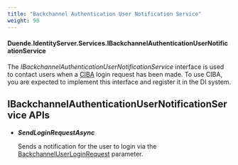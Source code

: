 ```yaml
---
title: "Backchannel Authentication User Notification Service"
weight: 90
---
```


#### Duende.IdentityServer.Services.IBackchannelAuthenticationUserNotificationService

The *IBackchannelAuthenticationUserNotificationService* interface is used to contact users when a [CIBA](/identityserver/v6/ui/ciba) login request has been made.
To use CIBA, you are expected to implement this interface and register it in the DI system.

## IBackchannelAuthenticationUserNotificationService APIs

* ***SendLoginRequestAsync***
    
    Sends a notification for the user to login via the [BackchannelUserLoginRequest](/identityserver/v6/reference/models/ciba_login_request) parameter.

